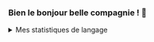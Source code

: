 ### Bien le bonjour belle compagnie ! 👋

<details>
  <summary>Mes statistiques de langage</summary><br />
  <a href="https://wakatime.com"><img src="https://wakatime.com/share/@Sylvadoc/3db6a9d1-2602-4727-9ec6-173ea2e70d20.png" height="400" /></a>
</details>
